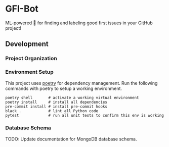 # GFI-Bot

ML-powered 🤖 for finding and labeling good first issues in your GitHub project!

## Development

### Project Organization



### Environment Setup

This project uses [poetry](https://python-poetry.org/) for dependency management. Run the following commands with poetry to setup a working environment.

```shell script
poetry shell       # activate a working virtual environment
poetry install     # install all dependencies
pre-commit install # install pre-commit hooks
black .            # lint all Python code
pytest             # run all unit tests to confirm this env is working
```

### Database Schema

TODO: Update documentation for MongoDB database schema.
